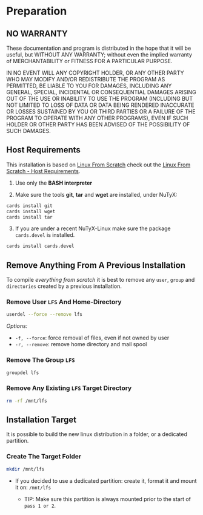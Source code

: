 # Preparation

## NO WARRANTY

These documentation and program is distributed in the hope that it will be useful, but WITHOUT ANY WARRANTY; 
without even the implied warranty of MERCHANTABILITY or FITNESS FOR A PARTICULAR PURPOSE.

IN NO EVENT WILL ANY COPYRIGHT HOLDER, OR ANY OTHER PARTY WHO MAY MODIFY AND/OR REDISTRIBUTE THE PROGRAM AS PERMITTED, 
BE LIABLE TO YOU FOR DAMAGES, INCLUDING ANY GENERAL, SPECIAL, INCIDENTAL OR CONSEQUENTIAL DAMAGES ARISING OUT OF THE 
USE OR INABILITY TO USE THE PROGRAM (INCLUDING BUT NOT LIMITED TO LOSS OF DATA OR DATA BEING RENDERED INACCURATE OR 
LOSSES SUSTAINED BY YOU OR THIRD PARTIES OR A FAILURE OF THE PROGRAM TO OPERATE WITH ANY OTHER PROGRAMS), 
EVEN IF SUCH HOLDER OR OTHER PARTY HAS BEEN ADVISED OF THE POSSIBILITY OF SUCH DAMAGES.


## Host Requirements

This installation is based on [Linux From Scratch](http://www.linuxfromscratch.org/lfs/) check out the 
[Linux From Scratch - Host Requirements](http://www.linuxfromscratch.org/lfs/view/development/prologue/hostreqs.html).


1. Use only the **BASH interpreter**

2. Make sure the tools **git**, **tar** and **wget** are installed, under NuTyX:

```bash
cards install git
cards install wget
cards install tar
```

3. If you are under a recent NuTyX-Linux make sure the package `cards.devel` is installed.

```bash
cards install cards.devel
```


## Remove Anything From A Previous Installation

To compile *everything from scratch* it is best to remove any `user`, `group` and `directories` created by a previous 
installation.


### Remove User `LFS` And Home-Directory

```bash
userdel --force --remove lfs
```

*Options:*

* `-f, --force`: force removal of files, even if not owned by user
* `-r, --remove`: remove home directory and mail spool


### Remove The Group `LFS`

```bash
groupdel lfs
```

### Remove Any Existing `LFS` Target Directory

```bash
rm -rf /mnt/lfs
```


## Installation Target

It is possible to build the new linux distribution in a folder, or a dedicated partition.


### Create The Target Folder

```bash
mkdir /mnt/lfs
```

* If you decided to use a dedicated partition: create it, format it and mount it on: `/mnt/lfs`

    * TIP: Make sure this partition is always mounted prior to the start of `pass 1 or 2`. 
